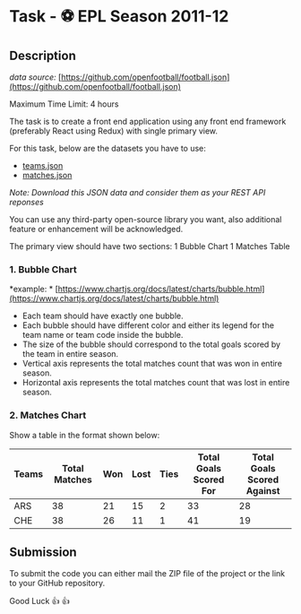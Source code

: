 # Task - :soccer: EPL Season 2011-12

## Description

*data source:* [https://github.com/openfootball/football.json](https://github.com/openfootball/football.json)

Maximum Time Limit: 4 hours

The task is to create a front end application using any front end framework (preferably React using Redux) with single primary view.

For this task, below are the datasets you have to use:
* [teams.json](https://raw.githubusercontent.com/ajbitus/interview-tasks/master/epl-2011-12/teams.json)
* [matches.json](https://raw.githubusercontent.com/ajbitus/interview-tasks/master/epl-2011-12/matches.json)

*Note: Download this JSON data and consider them as your REST API reponses*

You can use any third-party open-source library you want, also additional feature or enhancement will be acknowledged.

The primary view should have two sections:
1 Bubble Chart
1 Matches Table

### 1. Bubble Chart

*example: * [https://www.chartjs.org/docs/latest/charts/bubble.html](https://www.chartjs.org/docs/latest/charts/bubble.html)

* Each team should have exactly one bubble.
* Each bubble should have different color and either its legend for the team name or team code inside the bubble.
* The size of the bubble should correspond to the total goals scored by the team in entire season.
* Vertical axis represents the total matches count that was won in entire season.
* Horizontal axis represents the total matches count that was lost in entire season.

### 2. Matches Chart

Show a table in the format shown below:

Teams | Total Matches | Won | Lost | Ties | Total Goals Scored For | Total Goals Scored Against
----- | ------------- | --- | ---- | ---- | ---------------------- | --------------------------
ARS | 38 | 21 | 15 | 2 | 33 | 28
CHE | 38 | 26 | 11 | 1 | 41 | 19

## Submission

To submit the code you can either mail the ZIP file of the project or the link to your GitHub repository.

Good Luck :thumbsup: :thumbsup:
